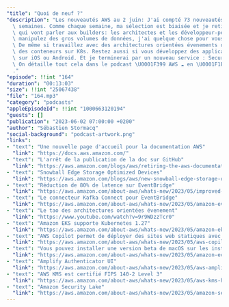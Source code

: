 ```yaml
---
"title": "Quoi de neuf ?"
"description": "Les nouveautés AWS au 2 juin: J'ai compté 73 nouveautés ces deux dernières\
  \ semaines. Comme chaque semaine, ma sélection est biaisée et je retiens les nouveautés\
  \ qui vont parler aux builders: les architectes et les développeur-peuses. Si vous\
  \ manipulez des gros volumes de données, j'ai quelque chose pour vous cette semaine.\
  \ De même si travaillez avec des architectures orientées évenements ou si vous déployez\
  \ des conteneurs sur K8s. Restez aussi si vous développez des applications mobiles\
  \ sur iOS ou Android. Et je terminerai par un nouveau service : Security Data Lake.\
  \ On détaille tout cela dans le podcast \U0001F399 AWS ☁️ en \U0001F1EB\U0001F1F7\
  ."
"episode": !!int "164"
"duration": "00:13:03"
"size": !!int "25067438"
"file": "164.mp3"
"category": "podcasts"
"appleEpisodeId": !!int "1000663120194"
"guests": []
"publication": "2023-06-02 07:00:00 +0200"
"author": "Sébastien Stormacq"
"social-background": "podcast-artwork.png"
"links":
- "text": "Une nouvelle page d'accueil pour la documentation AWS"
  "link": "https://docs.aws.amazon.com/"
- "text": "L'arrêt de la publication de la doc sur GitHub"
  "link": "https://aws.amazon.com/blogs/aws/retiring-the-aws-documentation-on-github/"
- "text": "Snowball Edge Storage Optimized Devices"
  "link": "https://aws.amazon.com/blogs/aws/new-snowball-edge-storage-optimized-devices-with-more-storage-and-bandwidth/"
- "text": "Réduction de 80% de latence sur EventBridge"
  "link": "https://aws.amazon.com/about-aws/whats-new/2023/05/improved-end-to-end-latencies-amazon-eventbridge-event-buses/"
- "text": "Le connecteur Kafka Connect pour EventBridge"
  "link": "https://aws.amazon.com/about-aws/whats-new/2023/05/amazon-eventbridge-open-source-connector-kafka-connect/"
- "text": "Le tao des architectures orientées évenement"
  "link": "https://www.youtube.com/watch?v=9r9WDzzTcr0"
- "text": "Amazon EKS supporte Kubernetes 1.27"
  "link": "https://aws.amazon.com/about-aws/whats-new/2023/05/amazon-eks-eks-distro-kubernetes-version-1-27/"
- "text": "AWS Copilot permet de déployer des sites web statiques avec S3 et CloudFront"
  "link": "https://aws.amazon.com/about-aws/whats-new/2023/05/aws-copilot-static-site-pattern-single-page-web-applications/"
- "text": "Vous pouvez installer une version beta de macOS sur les instances mac2.metal"
  "link": "https://aws.amazon.com/about-aws/whats-new/2023/05/amazon-ec2-m1-mac-instances-beta-macos-versions/"
- "text": "Amplify Authenticator UI"
  "link": "https://aws.amazon.com/about-aws/whats-new/2023/05/aws-amplify-authenticator-ul-library-swift-android/"
- "text": "AWS KMS est certifié FIPS 140-2 Level 3"
  "link": "https://aws.amazon.com/about-aws/whats-new/2023/05/aws-kms-hsm-fips-security-level-3/"
- "text": "Amazon Security Lake"
  "link": "https://aws.amazon.com/about-aws/whats-new/2023/05/amazon-security-lake-generally-available/"
---
```

